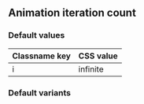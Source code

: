 ## Animation iteration count

<!-- <values.animationIterationCount> -->
### Default values
|Classname key|CSS value|
|-------------|---------|
|i            |infinite |

<!-- </values.animationIterationCount> -->

<!-- <variants.animationIterationCount> -->
### Default variants

<!-- </variants.animationIterationCount> -->